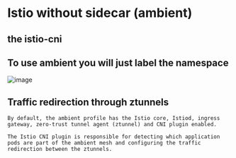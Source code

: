 # Istio without sidecar (ambient)

## the istio-cni 

## To use ambient you will just label the namespace 

![image](https://github.com/jmetzger/training-kubernetes-networking/assets/1933318/ee85b46e-f8f3-4bb3-b458-55083959083e)

## Traffic redirection through ztunnels 

```
By default, the ambient profile has the Istio core, Istiod, ingress gateway, zero-trust tunnel agent (ztunnel) and CNI plugin enabled.

The Istio CNI plugin is responsible for detecting which application pods are part of the ambient mesh and configuring the traffic redirection between the ztunnels.
```
